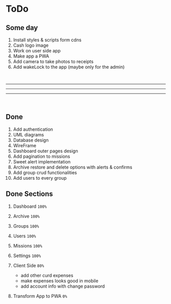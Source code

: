 # ToDo

## Some day

1. Install styles & scripts form cdns
1. Cash logo image
1. Work on user side app
1. Make app a PWA
1. Add camera to take photos to receipts
1. Add wakeLock to the app (maybe only for the admin)

<br>
<hr>
<hr>
<hr>
<br>

## Done

1. Add authentication
1. UML diagrams
1. Database design
1. WireFrame
1. Dashboard outer pages design
1. Add pagination to missions
1. Sweet alert implementation
1. Archive restore and delete options with alerts & confirms
1. Add group crud functionalities
1. Add users to every group

## Done Sections

1. Dashboard `100%`

1. Archive `100%`

1. Groups `100%`

1. Users `100%`

1. Missions `100%`

1. Settings `100%`

1. Client Side `80%`

    - add other curd expenses
    - make expenses looks good in mobile
    - add account info with change password

1. Transform App to PWA `0%`
